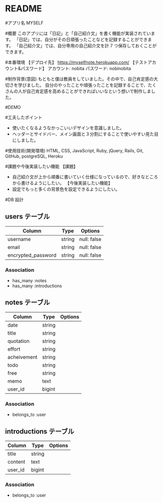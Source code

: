# README

#アプリ名
MYSELF

#概要
このアプリには「日記」と「自己紹介文」を書く機能が実装されています。
「日記」では、自分がその日頑張ったことなどを記録することができます。
「自己紹介文」では、自分専用の自己紹介文を計 7 つ保存しておくことができます。

#本番環境
【デプロイ先】
https://myselfnote.herokuapp.com/
【テストアカウント&パスワード】
アカウント: nobita
パスワード: nobinobita

#制作背景(意図)
もともと僕は教員をしていました。その中で、自己肯定感の大切さを学びました。
自分のやったことや頑張ったことを記録することで、たくさんの人が自己肯定感を高めることができればいいなという想いで制作しました。

#DEMO

#工夫したポイント

- 使いたくなるようなかっこいいデザインを意識しました。
- ヘッダーとサイドバー、メイン画面と３分割にすることで使いやすい見た目にしました。

#使用技術(開発環境)
HTML, CSS, JavaScript, Ruby, jQuery, Rails, Git, GitHub, postgreSQL, Heroku

#課題や今後実装したい機能
【課題】

- 自己紹介文が上から順番に書いていく仕様になっているので、好きなところから書けるようにしたい。
  【今後実装したい機能】
- 設定でもっと多くの背景色を設定できるようにしたい。

#DB 設計

## users テーブル

| Column             | Type   | Options     |
| ------------------ | ------ | ----------- |
| username           | string | null: false |
| email              | string | null: false |
| encrypted_password | string | null: false |

### Association

- has_many :notes
- has_many :introductions

## notes テーブル

| Column      | Type   | Options |
| ----------- | ------ | ------- |
| date        | string |         |
| title       | string |         |
| quotation   | string |         |
| effort      | string |         |
| acheivement | string |         |
| todo        | string |         |
| free        | string |         |
| memo        | text   |         |
| user_id     | bigint |         |

### Association

- belongs_to :user

## introductions テーブル

| Column  | Type   | Options |
| ------- | ------ | ------- |
| title   | string |         |
| content | text   |         |
| user_id | bigint |         |

### Association

- belongs_to :user
